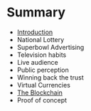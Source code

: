 # Summary

* [Introduction](README.md)
* National Lottery
* Superbowl Advertising
* Television habits
* Live audience
* Public perception
* Winning back the trust
* Virtual Currencies
* [The Blockchain](the-blockchain.md)
* Proof of concept

